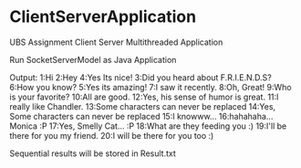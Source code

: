 # ClientServerApplication
UBS Assignment Client Server Multithreaded Application

Run SocketServerModel as Java Application

Output:
1:Hi
2:Hey
4:Yes Its nice!
3:Did you heard about F.R.I.E.N.D.S?
6:How you know?
5:Yes its amazing!
7:I saw it recently.
8:Oh, Great!
9:Who is your favorite?
10:All are good.
12:Yes, his sense of humor is great.
11:I really like Chandler.
13:Some characters can never be replaced 
14:Yes, Some characters can never be replaced
15:I knowww...
16:hahahaha... Monica :P
17:Yes, Smelly Cat... :P
18:What are they feeding you :)
19:I'll be there for you my friend.
20:I will be there for you too :)

Sequential results will be stored in Result.txt
